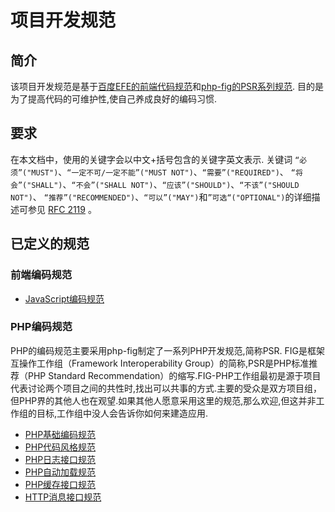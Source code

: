 # 项目开发规范
## 简介
该项目开发规范是基于[百度EFE的前端代码规范](https://github.com/ecomfe/spec)和[php-fig的PSR系列规范](http://www.php-fig.org/psr).
目的是为了提高代码的可维护性,使自己养成良好的编码习惯.

## 要求
在本文档中，使用的关键字会以中文+括号包含的关键字英文表示.
关键词 `“必须”("MUST")`、`“一定不可/一定不能”("MUST NOT")`、`“需要”("REQUIRED")`、
`“将会”("SHALL")`、`“不会”("SHALL NOT")`、`“应该”("SHOULD")`、`“不该”("SHOULD NOT")`、
`“推荐”("RECOMMENDED")`、`“可以”("MAY")`和`”可选“("OPTIONAL")`的详细描述可参见 [RFC 2119](http://www.ietf.org/rfc/rfc2119.txt) 。

## 已定义的规范

### 前端编码规范

- [JavaScript编码规范](javascript-style.md)

### PHP编码规范
PHP的编码规范主要采用php-fig制定了一系列PHP开发规范,简称PSR.
FIG是框架互操作工作组（Framework Interoperability Group）的简称,PSR是PHP标准推荐（PHP Standard Recommendation）的缩写.FIG-PHP工作组最初是源于项目代表讨论两个项目之间的共性时,找出可以共事的方式.主要的受众是双方项目组，但PHP界的其他人也在观望.如果其他人愿意采用这里的规范,那么欢迎,但这并非工作组的目标,工作组中没人会告诉你如何来建造应用.

- [PHP基础编码规范](php-psr-1.md)
- [PHP代码风格规范](php-psr-2.md)
- [PHP日志接口规范](php-psr-3.md)
- [PHP自动加载规范](php-psr-4.md)
- [PHP缓存接口规范](php-psr-6.md)
- [HTTP消息接口规范](php-psr-7.md)